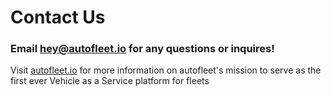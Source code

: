 # Contact Us

### Email [hey@autofleet.io](mailto:hey@autofleet.io) for any questions or inquires! 

Visit [autofleet.io](https://www.autofleet.io/) for more information on autofleet's mission to serve as the first ever Vehicle as a Service platform for fleets

